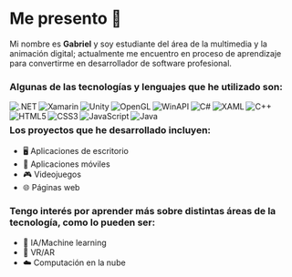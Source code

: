 # Me presento 👋

Mi nombre es **Gabriel** y soy estudiante del área de la multimedia y la animación digital; actualmente me encuentro en proceso de aprendizaje para convertirme en desarrollador de software profesional.

### Algunas de las tecnologías y lenguajes que he utilizado son:

<img align="left" src="https://img.shields.io/badge/-.NET-008CBA?style=flat-square&logo=.net&logoColor=white" alt=".NET">

<img align="left" src="https://img.shields.io/badge/-Xamarin-54C1B8?style=flat-square&logo=xamarin&logoColor=white" alt="Xamarin">

<img align="left" src="https://img.shields.io/badge/-Unity-000000?style=flat-square&logo=unity&logoColor=white" alt="Unity">
  
<img align="left" src="https://img.shields.io/badge/-OpenGL-339933?style=flat-square&logo=OpenGL&logoColor=white" alt="OpenGL">

<img align="left" src="https://img.shields.io/badge/-WinAPI-0052CC?style=flat-square&logo=windows&logoColor=white" alt="WinAPI">

<img align="left" src="https://img.shields.io/badge/-C%23-008B8B?style=flat-square&logo=c-sharp&logoColor=white" alt="C#">

<img align="left" src="https://img.shields.io/badge/-XAML-0072C6?style=flat-square&logo=xaml&logoColor=white" alt="XAML">

<img align="left" src="https://img.shields.io/badge/-C%2B%2B-00599C?style=flat-square&logo=c-plus-plus&logoColor=white" alt="C++">

<img align="left" src="https://img.shields.io/badge/-HTML5-E34F26?style=flat-square&logo=html5&logoColor=white" alt="HTML5">
  
<img align="left" src="https://img.shields.io/badge/-CSS3-1572B6?style=flat-square&logo=css3&logoColor=white" alt="CSS3">

<img align="left" src="https://img.shields.io/badge/-JavaScript-F7DF1E?style=flat-square&logo=javascript&labelColor=555555" alt="JavaScript">

<img align="left" src="https://img.shields.io/badge/-Java-007396?style=flat-square&logo=java&logoColor=white&logoWidth=20" alt="Java">

<br />

### Los proyectos que he desarrollado incluyen:
- 🖥️ Aplicaciones de escritorio
- 📱 Aplicaciones móviles
- 🎮 Videojuegos
- 🌐 Páginas web

### Tengo interés por aprender más sobre distintas áreas de la tecnología, como lo pueden ser:
- 🤖 IA/Machine learning
- 🥽 VR/AR
- ☁️ Computación en la nube
